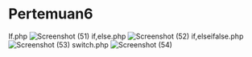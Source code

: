 # Pertemuan6

If.php
![Screenshot (51)](https://github.com/Tajuddinhasani/Pertemuan6/assets/145316067/5833504e-290f-4562-8069-77c10553bf86)
if,else.php
![Screenshot (52)](https://github.com/Tajuddinhasani/Pertemuan6/assets/145316067/808f18d2-282d-4a8f-8b5e-5580ae776407)
if,elseifalse.php
![Screenshot (53)](https://github.com/Tajuddinhasani/Pertemuan6/assets/145316067/514e8725-cc1f-467d-9e61-2dd694d48f54)
switch.php
![Screenshot (54)](https://github.com/Tajuddinhasani/Pertemuan6/assets/145316067/e81ff64e-6f3e-44b6-b6b7-eb0d571519c8)
